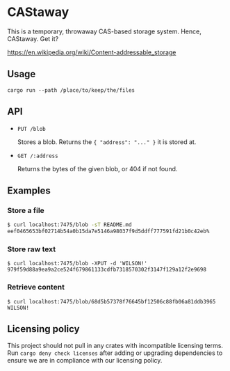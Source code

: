 # CAStaway

This is a temporary, throwaway CAS-based storage system. Hence, CAStaway. Get it?

https://en.wikipedia.org/wiki/Content-addressable_storage

## Usage

`cargo run --path /place/to/keep/the/files`

## API

- `PUT /blob`

  Stores a blob. Returns the `{ "address": "..." }` it is stored at.

- `GET /:address`

  Returns the bytes of the given blob, or 404 if not found.

## Examples

### Store a file

```bash
$ curl localhost:7475/blob -sT README.md
eef0465653bf02714b54a0b15da7e5146a98037f9d5ddff777591fd21b0c42eb%
```

### Store raw text

```
$ curl localhost:7475/blob -XPUT -d 'WILSON!'
979f59d88a9ea9a2ce524f679861133cdfb7318570302f3147f129a12f2e9698
```

### Retrieve content

```
$ curl localhost:7475/blob/68d5b57378f76645bf12506c88fb06a81ddb3965
WILSON!
```

## Licensing policy

This project should not pull in any crates with incompatible licensing terms.
Run `cargo deny check licenses` after adding or upgrading dependencies to ensure we are in
compliance with our licensing policy.
